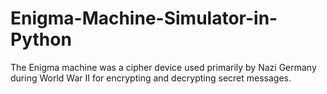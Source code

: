 # Enigma-Machine-Simulator-in-Python
The Enigma machine was a cipher device used primarily by Nazi Germany during World War II for encrypting and decrypting secret messages.
